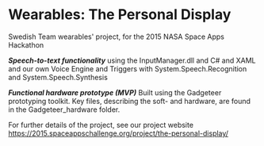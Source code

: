# Wearables: The Personal Display
Swedish Team wearables' project, for the 2015 NASA Space Apps Hackathon

___Speech-to-text functionality___
using the InputManager.dll and C# and XAML and our own Voice Engine and Triggers with System.Speech.Recognition and System.Speech.Synthesis

___Functional hardware prototype (MVP)___
Built using the Gadgeteer prototyping toolkit. Key files, describing the soft- and hardware, are found in the Gadgeteer_hardware folder.

For further details of the project, see our project website
https://2015.spaceappschallenge.org/project/the-personal-display/
